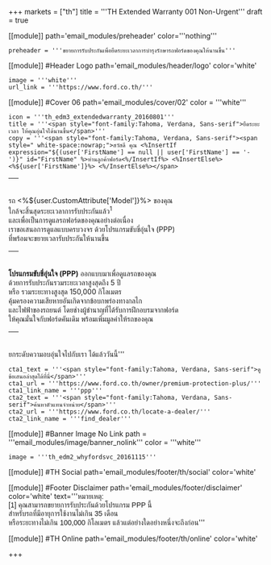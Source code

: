 +++
markets = ["th"]
title = '''TH Extended Warranty 001 Non-Urgent'''
draft = true

[[module]]
path='email_modules/preheader'
color='''nothing'''

	preheader = '''ขยายการรับประกันเพื่อยืดระยะเวลาการบำรุงรักษารถฟอร์ดของคุณให้นานขึ้น'''

[[module]] #Header Logo
path='email_modules/header/logo'
color='white'

	image = '''white'''
	url_link = '''https://www.ford.co.th/'''

[[module]] #Cover 06
path='email_modules/cover/02'
color = '''white'''

	icon = '''th_edm3_extendedwarranty_20160801'''
	title = '''<span style="font-family:Tahoma, Verdana, Sans-serif">ยืดระยะเวลา ให้คุณอุ่นใจได้นานขึ้น</span>'''
	copy = '''<span style="font-family:Tahoma, Verdana, Sans-serif"><span style=" white-space:nowrap;">สวัสดี คุณ <%InsertIf expression="${(user['FirstName'] == null || user['FirstName'] == '-')}" id="FirstName" %>ท่านลูกค้าฟอร์ด<%/InsertIf%> <%InsertElse%> <%${user['FirstName']}%> <%/InsertElse%></span>
<table cellpadding="0" cellspacing="0" height="20" style="line-height:20px"><tr><td>&nbsp;</td></tr></table>
<span style=" white-space:nowrap;">รถ <%${user.CustomAttribute['Model']}%> ของคุณ</span><br />
<span style=" white-space:nowrap;">ใกล้จะสิ้นสุดระยะเวลาการรับประกันแล้ว<sup>1</sup></span><br />
<span style=" white-space:nowrap;">และเพื่อเป็นการดูแลรถฟอร์ดของคุณอย่างต่อเนื่อง</span><br />
<span style=" white-space:nowrap;">เราขอเสนอการดูแลแบบครบวงจร</span>
<span style=" white-space:nowrap;">ด้วยโปรแกรมขับขี่อุ่นใจ (PPP)</span> <br />
<span style=" white-space:nowrap;">ที่พร้อมจะขยายเวลารับประกันให้นานขึ้น</span>
<table cellpadding="0" cellspacing="0" height="20" style="line-height:20px"><tr><td>&nbsp;</td></tr></table>
<span style=" white-space:nowrap;"><strong>โปรแกรมขับขี่อุ่นใจ (PPP)</strong></span> 
<span style=" white-space:nowrap;">ออกแบบมาเพื่อดูแลรถของคุณ</span><br />
<span style=" white-space:nowrap;">ด้วยการรับประกันรวมระยะเวลาสูงสุดถึง 5 ปี</span><br /> 
<span style=" white-space:nowrap;">หรือ รวมระยะทางสูงสุด 150,000 กิโลเมตร</span><br />
<span style=" white-space:nowrap;">คุ้มครองความเสียหาย</span>อันเกิด<span style=" white-space:nowrap;">จากข้อบกพร่องทางกลไก</span><br /> 
<span style=" white-space:nowrap;">และไฟฟ้าของรถยนต์</span>
<span style=" white-space:nowrap;">โดยช่างผู้ชำนาญที่ได้รับการฝึกอบรมจากฟอร์ด</span> <br />
<span style=" white-space:nowrap;">ให้คุณมั่นใจกับฟอร์ดคันเดิม</span> 
<span style=" white-space:nowrap;">พร้อมเพิ่มมูลค่าให้รถของคุณ</span>
<table cellpadding="0" cellspacing="0" height="20" style="line-height:20px"><tr><td>&nbsp;</td></tr></table>
<span style=" white-space:nowrap;">ยกระดับความอบอุ่นใจไปกับเรา</span> <span style=" white-space:nowrap;">ได้แล้ววันนี้</span></span>'''

	cta1_text = '''<span style="font-family:Tahoma, Verdana, Sans-serif">ดูข้อเสนอล่าสุดได้ที่นี่</span>'''
	cta1_url = '''https://www.ford.co.th/owner/premium-protection-plus/'''
	cta1_link_name = '''ppp'''
	cta2_text = '''<span style="font-family:Tahoma, Verdana, Sans-serif">ค้นหาตัวแทนจำหน่าย</span>'''
	cta2_url = '''https://www.ford.co.th/locate-a-dealer/'''
	cta2_link_name = '''find_dealer'''

[[module]] #Banner Image No Link
path = '''email_modules/image/banner_nolink'''
color = '''white'''

	image = '''th_edm2_whyfordsvc_20161115'''

[[module]] #TH Social
path='email_modules/footer/th/social'
color='white'

[[module]] #Footer Disclaimer
path='email_modules/footer/disclaimer'
color='white'
text='''<span style="font-family:Tahoma, Verdana, Sans-serif">หมายเหตุ:<br />
<span style=" white-space:nowrap;">[1] คุณสามารถขยายการรับประกันด้วยโปรแกรม PPP นี้ </span>
<span style=" white-space:nowrap;">สำหรับรถที่มีอายุการใช้งานไม่เกิน 35 เดือน </span><br />
<span style=" white-space:nowrap;">หรือระยะทางไม่เกิน 100,000 กิโลเมตร </span>
<span style=" white-space:nowrap;">แล้วแต่อย่างใดอย่างหนึ่งจะถึงก่อน</span></span>'''

[[module]] #TH Online
path='email_modules/footer/th/online'
color='white'

+++